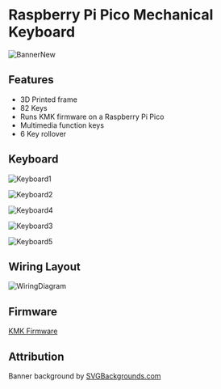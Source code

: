 # Raspberry Pi Pico Mechanical Keyboard
![BannerNew](https://github.com/sydluqmaan/Pi-Pico-75-Mechanical-Keyboard/assets/138065925/40b303f7-3e07-4c2b-8bba-8f887bc7ce29)

## Features
- 3D Printed frame
- 82 Keys
- Runs KMK firmware on a Raspberry Pi Pico
- Multimedia function keys
- 6 Key rollover

## Keyboard
![Keyboard1](https://github.com/sydluqmaan/Pi-Pico-75-Mechanical-Keyboard/assets/138065925/d6140d02-a459-4c5b-9f3b-6f0d23081c5f)

![Keyboard2](https://github.com/sydluqmaan/Pi-Pico-75-Mechanical-Keyboard/assets/138065925/6b131538-f1c6-474f-bb55-6a3447b6e40a)

![Keyboard4](https://github.com/sydluqmaan/Pi-Pico-75-Mechanical-Keyboard/assets/138065925/6ff7300c-bacf-4782-8324-c840825b71c0)

![Keyboard3](https://github.com/sydluqmaan/Pi-Pico-75-Mechanical-Keyboard/assets/138065925/97f9c60d-db95-4c95-95f9-7c48ea00444c)

![Keyboard5](https://github.com/sydluqmaan/Pi-Pico-75-Mechanical-Keyboard/assets/138065925/14ba919f-c283-47f5-af1e-ddc8810d8194)




## Wiring Layout
![WiringDiagram](https://github.com/sydluqmaan/Pi-Pico-75-Mechanical-Keyboard/assets/138065925/ed1b9e2b-d832-4adc-82a6-e4e9f2fa0c15)

## Firmware
[KMK Firmware](https://github.com/KMKfw/kmk_firmware)

## Attribution
Banner background by [SVGBackgrounds.com](https://www.svgbackgrounds.com/set/free-svg-backgrounds-and-patterns/)

